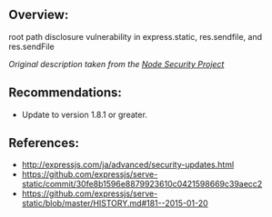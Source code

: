 ## Overview:

root path disclosure vulnerability in express.static, res.sendfile, and res.sendFile

_Original description taken from the [Node Security Project](https://nodesecurity.io/)_

## Recommendations:

  * Update to version 1.8.1 or greater.

## References:
- http://expressjs.com/ja/advanced/security-updates.html
- https://github.com/expressjs/serve-static/commit/30fe8b1596e8879923610c0421598669c39aecc2
- https://github.com/expressjs/serve-static/blob/master/HISTORY.md#181--2015-01-20
